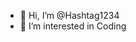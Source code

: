 - 👋 Hi, I’m @Hashtag1234
- 👀 I’m interested in Coding
<!---
Hashtag1234/Hashtag1234 is a ✨ special ✨ repository because its `README.md` (this file) appears on your GitHub profile.
You can click the Preview link to take a look at your changes.
--->
